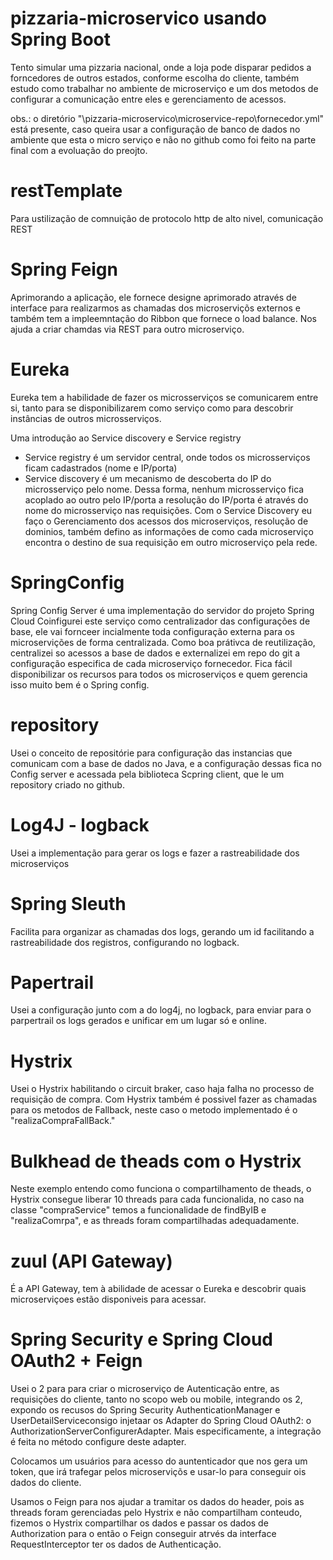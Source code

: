# pizzaria-microservico usando Spring Boot
Tento simular uma pizzaria nacional, onde a loja pode disparar pedidos a forncedores de outros estados, conforme escolha do cliente, também estudo
como trabalhar no ambiente de microserviço e um dos metodos de configurar a comunicação entre eles e gerenciamento de acessos.

obs.: o diretório "\pizzaria-microservico\microservice-repo\fornecedor.yml" está presente, caso queira usar a configuração de banco de dados no ambiente que esta o micro serviço e não no github como foi feito na parte final com a evoluação do preojto.


# restTemplate
Para ustilização de comnuição de protocolo http de alto nivel, comunicação REST

# Spring Feign
Aprimorando a aplicação, ele fornece designe aprimorado através de interface para realizarmos as chamadas dos microserviçõs externos e também tem a impleemntação do Ribbon que fornece o load balance.
Nos ajuda a criar chamdas via REST para outro microserviço.


# Eureka
Eureka tem a habilidade de fazer os microsserviços se comunicarem entre si, tanto para se disponibilizarem como serviço como para descobrir instâncias de outros microsserviços.

Uma introdução ao Service discovery e Service registry
- Service registry é um servidor central, onde todos os microsserviços ficam cadastrados (nome e IP/porta)
- Service discovery é um mecanismo de descoberta do IP do microsserviço pelo nome. Dessa forma, nenhum microsserviço fica acoplado ao outro pelo IP/porta
a resolução do IP/porta é através do nome do microsserviço nas requisições.
Com o 
Service Discovery eu faço o Gerenciamento dos acessos dos microserviços, resolução de dominios, também defino as informações de como cada microserviço encontra o destino de sua requisição em outro microserviço pela rede.

# SpringConfig
Spring Config Server é uma implementação do servidor do projeto Spring Cloud
Coinfigurei este serviço como centralizador das configurações de base, ele vai fornceer incialmente toda configuração externa para os microservições de
forma centralizada. 
Como boa prátivca de reutilização, centralizei so acessos a base de dados e externalizei em repo do git a configuração especifica de cada microserviço fornecedor.
Fica fácil disponibilizar os recursos para todos os microserviços e quem gerencia isso muito bem é o Spring config.

# repository
Usei o conceito de repositórie para configuração das instancias que comunicam com a base de dados no Java, e a configuração dessas fica no Config server e acessada pela biblioteca Scpring client, que le um repository criado no github.

# Log4J - logback
Usei a implementação para gerar os logs e fazer a rastreabilidade dos microserviços

# Spring Sleuth
Facilita para organizar as chamadas dos logs, gerando um id facilitando a rastreabilidade dos registros, configurando no logback.

# Papertrail
Usei a configuração junto com a do log4j, no logback, para enviar para o parpertrail os logs gerados e unificar em um lugar só e online.


# Hystrix
Usei o Hystrix habilitando o circuit braker, caso haja falha no processo de requisição de compra.
Com Hystrix também é possivel fazer as chamadas para os metodos de Fallback, neste caso o metodo implementado é o "realizaCompraFallBack."


# Bulkhead de theads com o Hystrix
Neste exemplo entendo como funciona o compartilhamento de theads, o Hystrix consegue liberar 10 threads para cada
funcionalida, no caso na classe "compraService" temos a funcionalidade de findByIB e "realizaComrpa", e as threads foram compartilhadas adequadamente.



# zuul (API Gateway)
É a API Gateway, tem à abilidade de acessar o Eureka e descobrir quais microserviçoes estão disponiveis para acessar.



# Spring Security e Spring Cloud OAuth2 + Feign
Usei o 2 para para criar o microserviço de Autenticação entre, as requisições do cliente, tanto no scopo web ou mobile, integrando os 2, expondo os recusos do Spring Security AuthenticationManager e UserDetailServiceconsigo  injetaar os Adapter do Spring Cloud OAuth2: o AuthorizationServerConfigurerAdapter. Mais especificamente, a integração é feita no método configure deste adapter.

Colocamos um usuários para acesso do auntenticador que nos gera um token, que irá trafegar pelos microserviçõs e usar-lo para conseguir ois dados do cliente.

Usamos o Feign para nos ajudar a tramitar os dados do header, pois as threads foram gerenciadas pelo Hystrix e não compartilham conteudo, fizemos o Hystrix compartilhar os dados e passar os dados de Authorization para o então o Feign conseguir atrvés da interface RequestInterceptor ter os dados de Authenticação.
